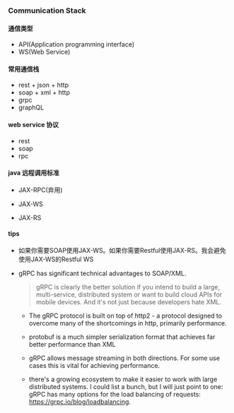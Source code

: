 ### Communication Stack

#### 通信类型

+ API(Application programming interface)
+ WS(Web Service)

#### 常用通信栈

+ rest + json + http
+ soap + xml + http
+ grpc
+ graphQL

#### web service 协议

+ rest
+ soap
+ rpc

#### java 远程调用标准

- JAX-RPC(弃用)

- JAX-WS

- JAX-RS

#### tips

+ 如果你需要SOAP使用JAX-WS。如果你需要Restful使用JAX-RS。我会避免使用JAX-WS的Restful WS

+ gRPC has significant technical advantages to SOAP/XML.

  > gRPC is clearly the better solution if you intend to build a large, multi-service, distributed system or want to build cloud APIs for mobile devices. And it's not just because developers hate XML.

  + The gRPC protocol is built on top of http2 - a protocol designed to overcome many of the shortcomings in http, primarily performance.

  + protobuf is a much simpler serialization format that achieves far better performance than XML

  + gRPC allows message streaming in both directions. For some use cases this is vital for achieving performance.

  +  there's a growing ecosystem to make it easier to work with large distributed systems. I could list a bunch, but I will just point to one: gRPC has many options for the load balancing of requests: <https://grpc.io/blog/loadbalancing>.
